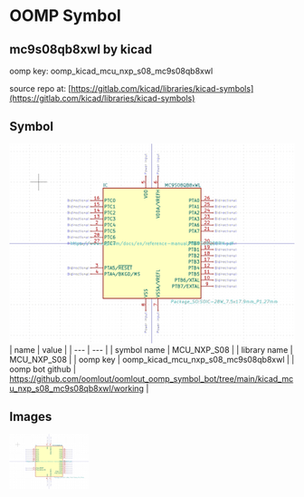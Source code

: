 # OOMP Symbol  
## mc9s08qb8xwl  by kicad  
  
oomp key: oomp_kicad_mcu_nxp_s08_mc9s08qb8xwl  
  
source repo at: [https://gitlab.com/kicad/libraries/kicad-symbols](https://gitlab.com/kicad/libraries/kicad-symbols)  
## Symbol  
  
[![working.png](working_600.png)](working.png)  
| name | value | 
| --- | --- | 
| symbol name | MCU_NXP_S08 | 
| library name | MCU_NXP_S08 | 
| oomp key | oomp_kicad_mcu_nxp_s08_mc9s08qb8xwl | 
| oomp bot github | https://github.com/oomlout/oomlout_oomp_symbol_bot/tree/main/kicad_mcu_nxp_s08_mc9s08qb8xwl/working | 
## Images  
  
[![working.png](working_140.png)](working.png)  

